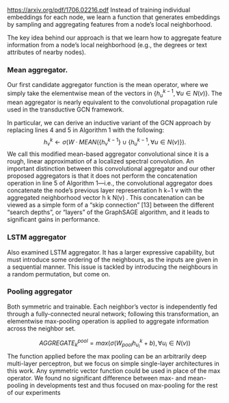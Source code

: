 https://arxiv.org/pdf/1706.02216.pdf
Instead of training individual embeddings for each node, we learn a function that generates embeddings by sampling and aggregating features from a node’s local neighborhood.

The key idea behind our approach is that we learn how to aggregate feature information from a node’s local neighborhood (e.g., the degrees or text attributes of nearby nodes).


### Mean aggregator. 
Our first candidate aggregator function is the mean operator, where we simply take the elementwise mean of the vectors in $\{{h^{k−1}_{u} ,\forall u \in N(v)}\}$. The mean aggregator is nearly equivalent to the convolutional propagation rule used in the transductive GCN framework.

In particular, we can derive an inductive variant of the GCN approach by replacing lines 4 and 5 in Algorithm 1 with the following:
$$ h^k_v ← σ(W · MEAN(\{{h^{k−1}_v }\} ∪ \{{h^{k−1}_u , ∀u ∈ N (v)}\}). $$
We call this modified mean-based aggregator convolutional since it is a rough, linear approximation of a localized spectral convolution. An important distinction between this convolutional aggregator and our other proposed aggregators is that it does not perform the concatenation operation in line 5 of Algorithm 1—i.e., the convolutional aggregator does concatenate the node’s previous layer representation h k−1 v with the aggregated neighborhood vector h k N(v) . This concatenation can be viewed as a simple form of a “skip connection” [13] between the different “search depths”, or “layers” of the GraphSAGE algorithm, and it leads to significant gains in performance.

### LSTM aggregator
Also examined LSTM aggregator. It has a larger expressive capability, but must introduce some ordering of the neighbours, as the inputs are given in a sequential manner. This issue is tackled by introducing the neighbours in a random permutation, but come on.

### Pooling aggregator
Both symmetric and trainable. Each neighbor’s vector is independently fed through a fully-connected neural network; following this transformation, an elementwise max-pooling operation is applied to aggregate information across the neighbor set.

$$ AGGREGATE^{pool}_k = max(\sigma(W_{pool}h^k_{u_i} + b), \forall u_i \in N(v)) $$
The function applied before the max pooling can be an arbitrarily deep multi-layer perceptron, but we focus on simple single-layer architectures in this work. Any symmetric vector function could be used in place of the max operator. We found no significant difference between max- and mean-pooling in developments test and thus focused on max-pooling for the rest of our experiments

